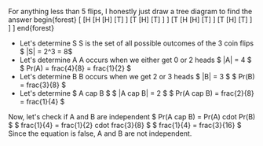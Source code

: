 For anything less than 5 flips, I honestly just draw a tree diagram to find the answer
begin{forest}
[
[H
[H
[H]
[T]
]
[T
[H]
[T]
]
]
[T
[H
[H]
[T]
]
[T
[H]
[T]
]
]
]
end{forest}

<ul>
<li> Let's determine S 
S is the set of all possible outcomes of the 3 coin flips 
$ |S| = 2^3 = 8$
	<li> Let's determine A 
	      A occurs when we either get 0 or 2 heads 
	      $ |A| = 4 $ 
	      $ Pr(A) = frac{4}{8} = frac{1}{2} $
	<li> Let's determine B 
	      B occurs when we get 2 or 3 heads 
	      $ |B| = 3 $ 
	      $ Pr(B) = frac{3}{8} $
	<li> Let's determine $ A cap B $ 
	      $ |A cap B| = 2 $ 
	      $ Pr(A cap B) = frac{2}{8} = frac{1}{4} $
</ul>
Now, let's check if A and B are independent 
$ Pr(A cap B) = Pr(A) cdot Pr(B) $ 
$ frac{1}{4} = frac{1}{2} cdot frac{3}{8} $ 
$ frac{1}{4} = frac{3}{16} $ 
Since the equation is false, A and B are not independent.
